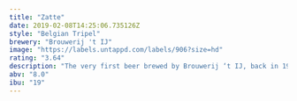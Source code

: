 ```yaml
---
title: "Zatte"
date: 2019-02-08T14:25:06.735126Z
style: "Belgian Tripel"
brewery: "Brouwerij 't IJ"
image: "https://labels.untappd.com/labels/906?size=hd"
rating: "3.64"
description: "The very first beer brewed by Brouwerij ‘t IJ, back in 1985. It is a ‘tripel’, the category reserved for the stronger, blonde beers in Belgian tradition. Zatte more than lives up to expectations in this respect. It is a full-bodied, golden beer with a scent of fresh fruit mingled here and there with a hint of grain. The flavour is slightly sweet, ending with a fine, dry aftertaste. A delicious beer that can be enjoyed in all seasons. "
abv: "8.0"
ibu: "19"
---
```

